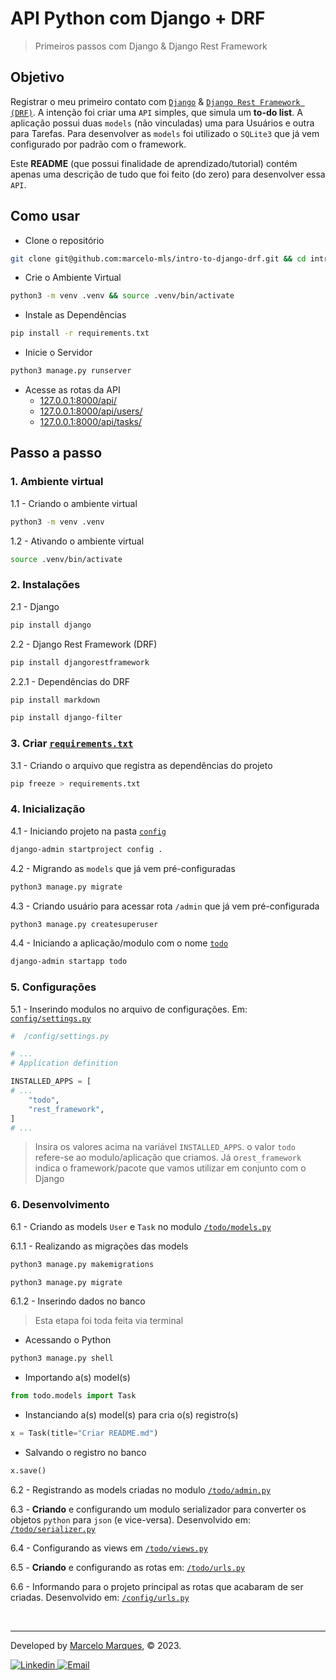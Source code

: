 # API Python com Django + DRF
> Primeiros passos com Django & Django Rest Framework

## Objetivo
Registrar o meu primeiro contato com [`Django`](https://www.djangoproject.com/) & [`Django Rest Framework (DRF)`](https://www.django-rest-framework.org/). A intenção foi criar uma `API` simples, que simula um **to-do list**. A aplicação possui duas `models` (não vinculadas) uma para Usuários e outra para Tarefas. Para desenvolver as `models` foi utilizado o `SQLite3` que já vem configurado por padrão com o framework.

Este **README** (que possui finalidade de aprendizado/tutorial) contém apenas uma descrição de tudo que foi feito (do zero) para desenvolver essa `API`.

## Como usar

- Clone o repositório
```sh
git clone git@github.com:marcelo-mls/intro-to-django-drf.git && cd intro-to-django-drf
```
- Crie o Ambiente Virtual
```sh
python3 -m venv .venv && source .venv/bin/activate
```
- Instale as Dependências
```sh
pip install -r requirements.txt
```
- Inicie o Servidor
```sh
python3 manage.py runserver
```
- Acesse as rotas da API
    - [127.0.0.1:8000/api/](http://127.0.0.1:8000/api/)
    - [127.0.0.1:8000/api/users/](http://127.0.0.1:8000/api/users/)
    - [127.0.0.1:8000/api/tasks/](http://127.0.0.1:8000/api/tasks/)


## Passo a passo

### 1. Ambiente virtual
1.1 - Criando o ambiente virtual
```sh
python3 -m venv .venv
```

1.2 - Ativando o ambiente virtual
```sh
source .venv/bin/activate
```

### 2. Instalações
2.1 - Django
```sh
pip install django
```

2.2 - Django Rest Framework (DRF)
```sh
pip install djangorestframework
```

2.2.1 - Dependências do DRF
```sh
pip install markdown
```
```sh
pip install django-filter
```

### 3. Criar [`requirements.txt`](https://github.com/marcelo-mls/intro-to-django-drf/blob/main/requirements.txt)
3.1 - Criando o arquivo que registra as dependências do projeto
```sh
pip freeze > requirements.txt
```

### 4. Inicialização
4.1 - Iniciando projeto na pasta [`config`](https://github.com/marcelo-mls/intro-to-django-drf/tree/main/config)
```sh
django-admin startproject config .
```

4.2 - Migrando as `models` que já vem pré-configuradas
```sh
python3 manage.py migrate
```

4.3 - Criando usuário para acessar rota `/admin` que já vem pré-configurada
```sh
python3 manage.py createsuperuser
```

4.4 - Iniciando a aplicação/modulo com o nome [`todo`](https://github.com/marcelo-mls/intro-to-django-drf/tree/main/todo)
```sh
django-admin startapp todo
```

### 5. Configurações
5.1 - Inserindo modulos no arquivo de configurações. Em: [`config/settings.py`](https://github.com/marcelo-mls/intro-to-django-drf/blob/main/config/settings.py)
```py
#  /config/settings.py

# ...
# Application definition

INSTALLED_APPS = [
# ...
    "todo",
    "rest_framework",
]
# ...
```
> Insira os valores acima na variável `INSTALLED_APPS`. o valor `todo` refere-se ao modulo/aplicação que criamos. Já o`rest_framework` indica o framework/pacote que vamos utilizar em conjunto com o Django

### 6. Desenvolvimento

6.1 - Criando as models `User` e `Task` no modulo [`/todo/models.py`](https://github.com/marcelo-mls/intro-to-django-drf/blob/main/todo/models.py)

6.1.1 - Realizando as migrações das models
```sh
python3 manage.py makemigrations
```
```sh
python3 manage.py migrate
```

6.1.2 - Inserindo dados no banco
> Esta etapa foi toda feita via terminal

- Acessando o Python
```sh
python3 manage.py shell
```
- Importando a(s) model(s)
```py
from todo.models import Task
```
- Instanciando a(s) model(s) para cria o(s) registro(s)
```py
x = Task(title="Criar README.md")
```
- Salvando o registro no banco
```py
x.save()
```

6.2 - Registrando as models criadas no modulo [`/todo/admin.py`](https://github.com/marcelo-mls/intro-to-django-drf/blob/main/todo/admin.py)

6.3 - **Criando** e configurando um modulo serializador para converter os objetos `python` para `json` (e vice-versa). Desenvolvido em: [`/todo/serializer.py`](https://github.com/marcelo-mls/intro-to-django-drf/blob/main/todo/serializer.py)

6.4 - Configurando as views em [`/todo/views.py`](https://github.com/marcelo-mls/intro-to-django-drf/blob/main/todo/views.py)

6.5 - **Criando** e configurando as rotas em: [`/todo/urls.py`](https://github.com/marcelo-mls/intro-to-django-drf/blob/main/todo/urls.py)

6.6 - Informando para o projeto principal as rotas que acabaram de ser criadas. Desenvolvido em: [`/config/urls.py`](https://github.com/marcelo-mls/intro-to-django-drf/blob/main/config/urls.py)

<br />

---

Developed by [Marcelo Marques](https://www.linkedin.com/in/marcelo-mls/), © 2023.

<div>
  <a href = "https://www.linkedin.com/in/marcelo-mls/">
    <img src="https://img.shields.io/badge/LinkedIn-0077B5?style=for-the-badge&logo=linkedin&logoColor=white" alt="Linkedin" />
  </a>
  <a href="mailto:marcelo-mls@hotmail.com" target="_blank">
    <img src="https://img.shields.io/badge/Hotmail-0077B5?style=for-the-badge&logo=gmail&logoColor=white" alt="Email" />
  </a>
</div>
